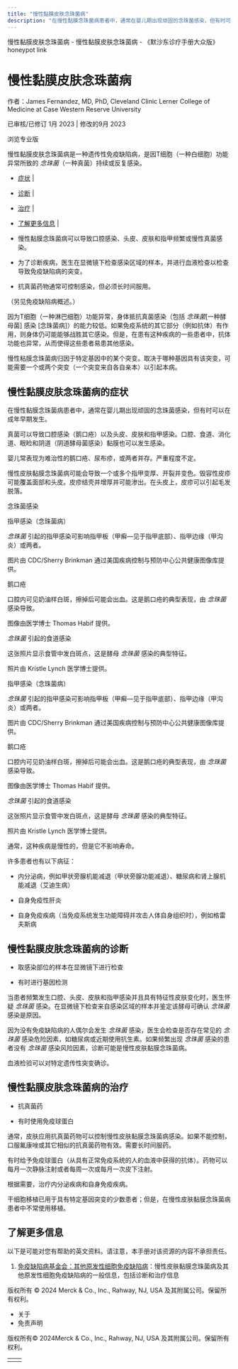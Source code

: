 ```yaml
---
title: "慢性黏膜皮肤念珠菌病"
description: "在慢性黏膜念珠菌病患者中，通常在婴儿期出现顽固的念珠菌感染，但有时可以在成年早期发生。"
---
```


﻿慢性黏膜皮肤念珠菌病 \- 慢性黏膜皮肤念珠菌病 \- 《默沙东诊疗手册大众版》 honeypot link

# 慢性黏膜皮肤念珠菌病

作者：James Fernandez, MD, PhD, Cleveland Clinic Lerner College of Medicine at Case Western
Reserve University

已审核/已修订 1月 2023 \| 修改的9月 2023

浏览专业版

慢性黏膜皮肤念珠菌病是一种遗传性免疫缺陷病，是因T细胞（一种白细胞）功能异常所致的 _念珠菌_（一种真菌）持续或反复感染。

- [症状](#症状_v27718986_zh) \|
- [诊断](#诊断_v27719006_zh) \|
- [治疗](#治疗_v27719024_zh) \|
- [了解更多信息](#了解更多信息_v45390269_zh) \|

- 慢性黏膜念珠菌病可以导致口腔感染、头皮、皮肤和指甲频繁或慢性真菌感染。

- 为了诊断疾病，医生在显微镜下检查感染区域的样本，并进行血液检查以检查导致免疫缺陷病的突变。

- 抗真菌药物通常可控制感染，但必须长时间服用。


（另见免疫缺陷病概述。）

因为T细胞（一种淋巴细胞）功能异常，身体抵抗真菌感染（包括 _念珠菌_\[一种酵母菌\] 感染 \[念珠菌病\]）的能力较低。如果免疫系统的其它部分（例如抗体）有作用，则身体仍可能能够战胜其它感染。但是，在患有这种疾病的一些患者中，抗体功能也异常，从而使得这些患者易患其他感染。

慢性粘膜念珠菌病归因于特定基因中的某个突变。取决于哪种基因具有该突变，可能需要一个或两个突变（一个突变来自各自亲本）以引起本病。

## 慢性黏膜皮肤念珠菌病的症状

在慢性黏膜念珠菌病患者中，通常在婴儿期出现顽固的念珠菌感染，但有时可以在成年早期发生。

真菌可以导致口腔感染（鹅口疮）以及头皮、皮肤和指甲感染。口腔、食道、消化道、眼睑和阴道（阴道酵母菌感染）黏膜也可以发生感染。

婴儿常表现为难治性的鹅口疮、尿布疹，或两者并存。严重程度不定。

慢性皮肤黏膜念珠菌病可能会导致一个或多个指甲变厚、开裂并变色。毁容性皮疹可能覆盖面部和头皮。皮疹结壳并增厚并可能渗出。在头皮上，皮疹可以引起毛发脱落。

念珠菌感染



指甲感染（念珠菌病）

_念珠菌_ 引起的指甲感染可影响指甲板（甲癣—见于指甲底部）、指甲边缘（甲沟炎）或两者。

图片由 CDC/Sherry Brinkman 通过美国疾病控制与预防中心公共健康图像库提供。



鹅口疮

口腔内可见奶油样白斑，擦掉后可能会出血。这是鹅口疮的典型表现，由 _念珠菌_ 感染导致。

图像由医学博士 Thomas Habif 提供。



_念珠菌_ 引起的食道感染

这张照片显示食管中发白斑点，这是酵母 _念珠菌_ 感染的典型特征。

照片由 Kristle Lynch 医学博士提供。



指甲感染（念珠菌病）

_念珠菌_ 引起的指甲感染可影响指甲板（甲癣—见于指甲底部）、指甲边缘（甲沟炎）或两者。

图片由 CDC/Sherry Brinkman 通过美国疾病控制与预防中心公共健康图像库提供。



鹅口疮

口腔内可见奶油样白斑，擦掉后可能会出血。这是鹅口疮的典型表现，由 _念珠菌_ 感染导致。

图像由医学博士 Thomas Habif 提供。



_念珠菌_ 引起的食道感染

这张照片显示食管中发白斑点，这是酵母 _念珠菌_ 感染的典型特征。

照片由 Kristle Lynch 医学博士提供。

通常，这种疾病是慢性的，但是它不影响寿命。

许多患者也有以下病征：

- 内分泌病，例如甲状旁腺机能减退（甲状旁腺功能减退）、糖尿病和肾上腺机能减退（艾迪生病）

- 自身免疫性肝炎

- 自身免疫疾病（当免疫系统发生功能障碍并攻击人体自身组织时），例如格雷夫斯病


## 慢性黏膜皮肤念珠菌病的诊断

- 取感染部位的样本在显微镜下进行检查

- 有时进行基因检测


当患者频繁发生口腔、头皮、皮肤和指甲感染并且具有特征性皮肤变化时，医生怀疑 _念珠菌_ 感染。在显微镜下检查来自感染区域的样本并鉴定该酵母可确认 _念珠菌_ 感染是原因。

因为没有免疫缺陷病的人偶尔会发生 _念珠菌_ 感染，医生会检查是否存在常见的 _念珠菌_ 感染危险因素，如糖尿病或近期使用抗生素。如果频繁出现 _念珠菌_ 感染的患者没有 _念珠菌_ 感染风险因素，诊断可能是慢性皮肤黏膜念珠菌病。

血液检验可以对特定遗传性突变确诊。

## 慢性黏膜皮肤念珠菌病的治疗

- 抗真菌药

- 有时使用免疫球蛋白


通常，皮肤应用抗真菌药物可以控制慢性皮肤黏膜念珠菌病感染。如果不能控制，口服氟康唑或其它相似的抗真菌药物有效。需要长时间服药。

有时给予免疫球蛋白（从具有正常免疫系统的人的血液中获得的抗体）。药物可以每月一次静脉注射或者每周一次或每月一次皮下注射。

根据需要，治疗内分泌疾病和自身免疫疾病。

干细胞移植已用于具有特定基因突变的少数患者；但是，在慢性皮肤黏膜念珠菌病患者中不常使用移植。

## 了解更多信息

以下是可能对您有帮助的英文资料。请注意，本手册对该资源的内容不承担责任。

1. [免疫缺陷病基金会：其他原发性细胞免疫缺陷病](https://primaryimmune.org/about-primary-immunodeficiencies/specific-disease-types/other-primary-cellular-immunodeficiencies)：慢性皮肤黏膜念珠菌病及其他原发性细胞免疫缺陷病的一般信息，包括诊断和治疗信息




版权所有 © 2024
Merck & Co., Inc., Rahway, NJ, USA 及其附属公司。保留所有权利。

- 关于
- 免责声明

版权所有© 2024Merck & Co., Inc., Rahway, NJ, USA 及其附属公司。保留所有权利。

|     |     |
| --- | --- |
|  |  |